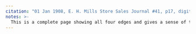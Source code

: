 ```yaml
---
citation: "01 Jan 1908, E. H. Mills Store Sales Journal #41, p17, digital photograph of book owned by Brooktondale collector."
notes: >-
  This is a complete page showing all four edges and gives a sense of the tall, narrow, books that were also several inches thick. The dimensions make it very efficient for its purpose.
---
```

